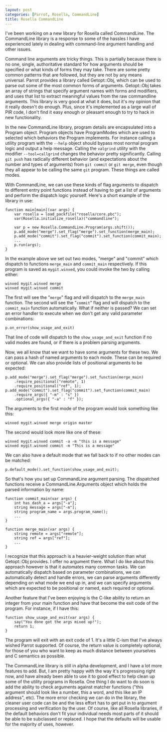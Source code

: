 ```yaml
---
layout: post
categories: [Parrot, Rosella, CommandLine]
title: Rosella CommandLine
---
```


I've been working on a new library for Rosella called CommandLine. The
CommandLine library is a response to some of the hassles I have experienced
lately in dealing with command-line argument handling and other issues.

Command line arguments are tricky things. This is partially because there is
no one, single, authoritative standard for how arguments should be specified
or what kinds of forms they may take. There are some pretty common patterns
that are followed, but they are not by any means universal. Parrot provides a
library called Getopt::Obj, which can be used to parse out some of the most
common forms of arguments. Getopt::Obj takes an array of strings that specify
argument names with forms and modifiers, and uses that list to extract
meaningful values from the raw commandline arguments. This library is very
good at what it does, but it's my opinion that it really doesn't do enough.
Plus, since it's implemented as a large wall of PIR code, I don't find it
easy enough or pleasant enough to try to hack in new functionality.

In the new CommandLine library, program details are encapsulated into a
Program object. Program objects have ProgramModes which are used to selected
which behaviors the Program implements. For instance calling a utility program
with the `--help` object should bypass most normal program logic and output
a help message. Calling the `valgrind` utility with the modifier
`--tool=callgrind` changes the behavior pretty significantly. Calling `git
push` has radically different behavior (and expectations about the number and
types of arguments) from `git commit` or `git merge`, even though they all
appear to be calling the same `git` program. These things are called modes.

With CommandLine, we can use these kinds of flag arguments to dispatch to
different entry point functions instead of having to get a list of arguments
and perform the dispatch logic yourself. Here's a short example of the library
in use:

    function main[main](var args) {
        var rosella = load_packfile("rosella/core.pbc");
        var(Rosella.initialize_rosella)("commandline");

        var p = new Rosella.CommandLine.Program(args.shift());
        p.add_mode("merge").set_flag("merge").set_function(merge_main);
        p.add_mode("commit").set_flag("commit").set_function(commit_main);
        ...
        p.run(args);
    }

In the example above we set out two modes, "merge" and "commit" which dispatch
to functions `merge_main` and `commit_main` respectively. If this program is
saved as `mygit.winxed`, you could invoke the two by calling either:

    winxed mygit.winxed merge
    winxed mygit.winxed commit

The first will see the "`merge`" flag and will dispatch to the `merge_main`
function. The second will see the "`commit`" flag and will dispatch to the
`commit_main` function automatically. What if neither is passed? We can set
an error handler to execute when we don't get any valid parameter
combinations:

    p.on_error(show_usage_and_exit)

That line of code will dispatch to the `show_usage_and_exit` function if no
valid modes are found, or if there is a problem parsing arguments.

Now, we all know that we want to have some arguments for these two. We can
pass a hash of named arguments to each mode. These can be required or
optional. We can also provide lists of positional arguments to be expected:

    p.add_mode("merge").set_flag("merge").set_function(merge_main)
        .require_positional("remote", 1)
        .require_positional("ref", 1);
    p.add_mode("commit").set_flag("commit").set_function(commit_main)
        .require_args({ "-m" : "s" })
        .optional_args({ "-a" : "f" });

The arguments to the first mode of the program would look something like this:

    winxed mygit.winxed merge origin master

The second would look more like one of these:

    winxed mygit.winxed commit -a -m "this is a message"
    winxed mygit.winxed commit -m "This is a message"

We can also have a default mode that we fall back to if no other modes can
be matched:

    p.default_mode().set_function(show_usage_and_exit);

So that's how you set up CommandLine argument parsing. The dispatched
functions receive a CommandLine.Arguments object which holds the parsed
information by name:

    function commit_main(var args) {
        int has_dash_a = args["-a"];
        string message = args["-m"];
        string program_name = args.program_name();
        ...
    }

    function merge_main(var args) {
        string remote = args["remote"];
        string ref = args["ref"];
        ...
    }

I recognize that this approach is a heavier-weight solution than what
Getopt::Obj provides. I offer no argument there. What I do like about this
approach however is that it automates many common tasks. We can automatically
dispatch based on parameter combinations, we can automatically detect and
handle errors, we can parse arguments differently depending on what mode we
end up in, and we can specify arguments which are expected to be positional or
named, each required or optional.

Another feature that I've been enjoying is the C-like ability to return an
integer from your main function and have that become the exit code of the
program. For instance, if I have this:

    function show_usage_and_exit(var args) {
        say("You done got the args mixed up!");
        return 1;
    }

The program will exit with an exit code of 1. It's a little C-ism that I've
always wished Parrot supported. Of course, the return value is completely
optional, for those of you who want to keep as much distance between
yourselves and C semantics as possible.

The CommandLine library is still in alpha development, and I have a lot more
features to add. But, I am pretty happy with the way it's progressing right
now, and have already been able to use it to good effect to help clean up some
of the utility programs in Rosella. One thing I do want to do soon is add the
ability to check arguments against matcher functions ("this argument should
look like a number, this a word, and this like an IP address", etc). The more
error checking we can do in the library, the cleaner user code can be and the
less effort has to get put in to argument processing and verification by the
user. Of course, like all Rosella libraries, if the default behaviors don't
fit your individual needs most parts of it should be able to be subclassed
or replaced. I hope that the defaults will be usable for the majority of uses,
however.
